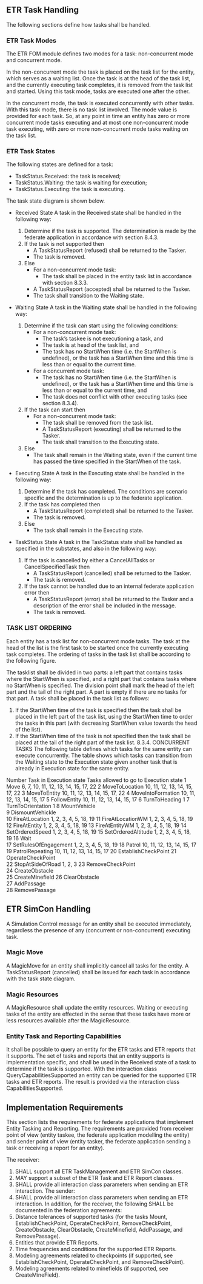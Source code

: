 
## ETR Task Handling

The following sections define how tasks shall be handled.

### ETR Task Modes

The ETR FOM module defines two modes for a task: non-concurrent mode and concurrent mode.

In the non-concurrent mode the task is placed on the task list for the entity, which serves as a waiting list. Once the task is at the head of the task list, and the currently executing task completes, it is removed from the task list and started. Using this task mode, tasks are executed one after the other.

In the concurrent mode, the task is executed concurrently with other tasks. With this task mode, there is no task list involved.
The mode value is provided for each task. So, at any point in time an entity has zero or more concurrent mode tasks executing and at most one non-concurrent mode task executing, with zero or more non-concurrent mode tasks waiting on the task list.

### ETR Task States

The following states are defined for a task:

* TaskStatus.Received: the task is received;
* TaskStatus.Waiting: the task is waiting for execution;
* TaskStatus.Executing: the task is executing.

The task state diagram is shown below.
  
* Received State
    A task in the Received state shall be handled in the following way:
    1. Determine if the task is supported. The determination is made by the federate application in accordance with section 8.4.3.
    2. If the task is not supported then
        * A TaskStatusReport (refused) shall be returned to the Tasker.
        * The task is removed.
    3. Else
        * For a non-concurrent mode task:
            * The task shall be placed in the entity task list in accordance with section 8.3.3.
        * A TaskStatusReport (accepted) shall be returned to the Tasker.
        * The task shall transition to the Waiting state.

* Waiting State
    A task in the Waiting state shall be handled in the following way:
    1.	Determine if the task can start using the following conditions:
        * For a non-concurrent mode task:
            * The task’s taskee is not executioning a task, and
            * The task is at head of the task list, and
            * The task has no StartWhen time (i.e. the StartWhen is undefined), or the task has a StartWhen time and this time is less than or equal to the current time.
        * For a concurrent mode task:
            * The task has no StartWhen time (i.e. the StartWhen is undefined), or the task has a StartWhen time and this time is less than or equal to the current time, and
            * The task does not conflict with other executing tasks (see section 8.3.4).
    2.	If the task can start then
        * For a non-concurrent mode task:
            * The task shall be removed from the task list.
            * A TaskStatusReport (executing) shall be returned to the Tasker.
            * The task shall transition to the Executing state.
    3.	Else
        * The task shall remain in the Waiting state, even if the current time has passed the time specified in the StartWhen of the task.

* Executing State
    A task in the Executing state shall be handled in the following way:
    1.	Determine if the task has completed. The conditions are scenario specific and the determination is up to the federate application.
    2.	If the task has completed then
        * A TaskStatusReport (completed) shall be returned to the Tasker.
        * The task is removed.
    3.	Else
        * The task shall remain in the Executing state.

* TaskStatus State
    A task in the TaskStatus state shall be handled as specified in the substates, and also in the following way:
    1.	If the task is cancelled by either a CancelAllTasks or CancelSpecifiedTask then
        * A TaskStatusReport (cancelled) shall be returned to the Tasker.
        * The task is removed.
    2.	If the task cannot be handled due to an internal federate application error then
        * A TaskStatusReport (error) shall be returned to the Tasker and a description of the error shall be included in the message.
        * The task is removed.

### TASK LIST ORDERING
Each entity has a task list for non-concurrent mode tasks. The task at the head of the list is the first task to be started once the currently executing task completes. The ordering of tasks in the task list shall be according to the following figure.

 
The tasklist shall be divided in two parts: a left part that contains tasks where the StartWhen is specified, and a right part that contains tasks where no StartWhen is specified. The division point shall mark the head of the left part and the tail of the right part. A part is empty if there are no tasks for that part.
A task shall be placed in the task list as follows:
1.	If the StartWhen time of the task is specified then the task shall be placed in the left part of the task list, using the StartWhen time to order the tasks in this part (with decreasing StartWhen value towards the head of the list).
2.	If the StartWhen time of the task is not specified then the task shall be placed at the tail of the right part of the task list.
8.3.4.	CONCURRENT TASKS
The following table defines which tasks for the same entity can execute concurrently. The table shows which tasks can transition from the Waiting state to the Execution state given another task that is already in Execution state for the same entity. 

Number	Task in Execution state	Tasks allowed to go to Execution state
1	Move	6, 7, 10, 11, 12, 13, 14, 15, 17, 22
2	MoveToLocation	10, 11, 12, 13, 14, 15, 17, 22
3	MoveToEntity	10, 11, 12, 13, 14, 15, 17, 22
4	MoveIntoFormation	10, 11, 12, 13, 14, 15, 17
5	FollowEntity	10, 11, 12, 13, 14, 15, 17
6	TurnToHeading	1
7	TurnToOrientation	1
8	MountVehicle	
9	DismountVehickle	
10	FireAtLocation	1, 2, 3, 4, 5, 18, 19
11	FireAtLocationWM	1, 2, 3, 4, 5, 18, 19
12	FireAtEntity	1, 2, 3, 4, 5, 18, 19
13	FireAtEntityWM	1, 2, 3, 4, 5, 18, 19
14	SetOrderedSpeed	1, 2, 3, 4, 5, 18, 19
15	SetOrderedAltitude	1, 2, 3, 4, 5, 18, 19
16	Wait	
17	SetRulesOfEngagement	1, 2, 3, 4, 5, 18, 19
18	Patrol	10, 11, 12, 13, 14, 15, 17
19	PatrolRepeating	10, 11, 12, 13, 14, 15, 17
20	EstablishCheckPoint	
21	OperateCheckPoint	
22	StopAtSideOfRoad	1, 2, 3
23	RemoveCheckPoint	
24	CreateObstacle	
25	CreateMinefield	
26	ClearObstacle	
27	AddPassage	
28	RemovePassage	

## ETR SimCon Handling
A Simulation Control message for an entity shall be executed immediately, regardless the presence of any (concurrent or non-concurrent) executing task.

### Magic Move
A MagicMove for an entity shall implicitly cancel all tasks for the entity. A TaskStatusReport (cancelled) shall be issued for each task in accordance with the task state diagram.

### Magic Resources
A MagicResource shall update the entity resources. Waiting or executing tasks of the entity are effected in the sense that these tasks have more or less resources available after the MagicResource.

### Entity Task and Reporting Capabilities
It shall be possible to query an entity for the ETR tasks and ETR reports that it supports. The set of tasks and reports that an entity supports is implementation specific, and shall be used in the Received state of a task to determine if the task is supported.
With the interaction class QueryCapabilitiesSupported an entity can be queried for the supported ETR tasks and ETR reports. The result is provided via the interaction class CapabilitiesSupported.

## Implementation Requirements
This section lists the requirements for federate applications that implement Entity Tasking and Reporting. The requirements are provided from receiver point of view (entity taskee, the federate application modelling the entity) and sender point of view (entity tasker, the federate application sending a task or receiving a report for an entity).

The receiver:
1.	SHALL support all ETR TaskManagement and ETR SimCon classes.
2.	MAY support a subset of the ETR Task and ETR Report classes.
3.	SHALL provide all interaction class parameters when sending an ETR interaction.
The sender:
4.	SHALL provide all interaction class parameters when sending an ETR interaction.
In addition, for the receiver, the following SHALL be documented in the federation agreements:
5.	Distance tolerances of supported tasks (for the tasks Mount, EstablishCheckPoint, OperateCheckPoint, RemoveCheckPoint, CreateObstacle, ClearObstacle, CreateMinefield, AddPassage, and RemovePassage).
6.	Entities that provide ETR Reports.
7.	Time frequencies and conditions for the supported ETR Reports.
8.	Modeling agreements related to checkpoints (if supported, see EstablishCheckPoint, OperateCheckPoint, and RemoveCheckPoint).
9.	Modeling agreements related to minefields (if supported, see CreateMineField).

